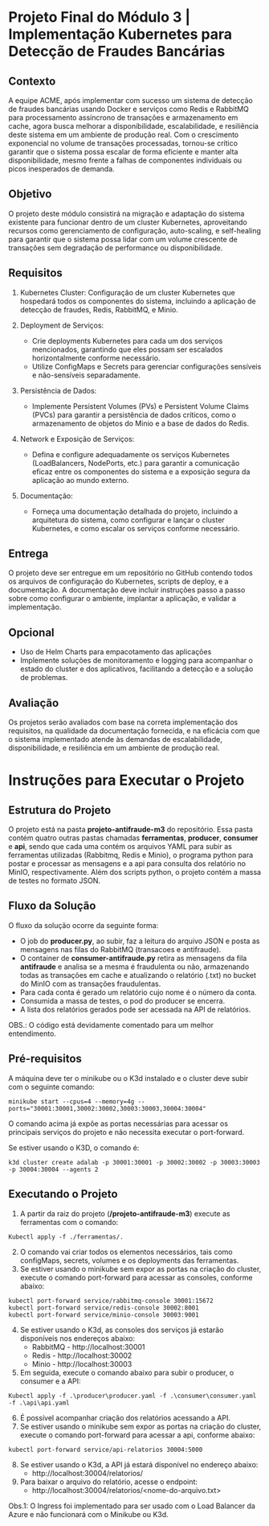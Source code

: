 # Projeto Final do Módulo 3 | Implementação Kubernetes para Detecção de Fraudes Bancárias
## Contexto

A equipe ACME, após implementar com sucesso um sistema de detecção de fraudes bancárias usando Docker e serviços como Redis e RabbitMQ para processamento assíncrono de transações e armazenamento em cache, agora busca melhorar a disponibilidade, escalabilidade, e resiliência deste sistema em um ambiente de produção real. Com o crescimento exponencial no volume de transações processadas, tornou-se crítico garantir que o sistema possa escalar de forma eficiente e manter alta disponibilidade, mesmo frente a falhas de componentes individuais ou picos inesperados de demanda.

## Objetivo

O projeto deste módulo consistirá na migração e adaptação do sistema existente para funcionar dentro de um cluster Kubernetes, aproveitando recursos como gerenciamento de configuração, auto-scaling, e self-healing para garantir que o sistema possa lidar com um volume crescente de transações sem degradação de performance ou disponibilidade.

## Requisitos

1. Kubernetes Cluster: Configuração de um cluster Kubernetes que hospedará todos os componentes do sistema, incluindo a aplicação de detecção de fraudes, Redis, RabbitMQ, e Minio.

2. Deployment de Serviços:
    - Crie deployments Kubernetes para cada um dos serviços mencionados, garantindo que eles possam ser escalados horizontalmente conforme necessário.
    - Utilize ConfigMaps e Secrets para gerenciar configurações sensíveis e não-sensíveis separadamente.
3. Persistência de Dados:
    - Implemente Persistent Volumes (PVs) e Persistent Volume Claims (PVCs) para garantir a persistência de dados críticos, como o armazenamento de objetos do Minio e a base de dados do Redis.
4. Network e Exposição de Serviços:
    - Defina e configure adequadamente os serviços Kubernetes (LoadBalancers, NodePorts, etc.) para garantir a comunicação eficaz entre os componentes do sistema e a exposição segura da aplicação ao mundo externo.
5. Documentação:
    - Forneça uma documentação detalhada do projeto, incluindo a arquitetura do sistema, como configurar e lançar o cluster Kubernetes, e como escalar os serviços conforme necessário.

## Entrega
O projeto deve ser entregue em um repositório no GitHub contendo todos os arquivos de configuração do Kubernetes, scripts de deploy, e a documentação. A documentação deve incluir instruções passo a passo sobre como configurar o ambiente, implantar a aplicação, e validar a implementação.

## Opcional
- Uso de Helm Charts para empacotamento das aplicações
- Implemente soluções de monitoramento e logging para acompanhar o estado do cluster e dos aplicativos, facilitando a detecção e a solução de problemas.

## Avaliação
Os projetos serão avaliados com base na correta implementação dos requisitos, na qualidade da documentação fornecida, e na eficácia com que o sistema implementado atende às demandas de escalabilidade, disponibilidade, e resiliência em um ambiente de produção real.

# Instruções para Executar o Projeto

## Estrutura do Projeto
O projeto está na pasta <b>projeto-antifraude-m3</b> do repositório.
Essa pasta contém quatro outras pastas chamadas <b>ferramentas</b>, <b>producer</b>, <b>consumer</b> e <b>api</b>, sendo que cada uma contém os arquivos YAML para subir as ferramentas utilizadas (Rabbitmq, Redis e Minio), o programa python para postar e processar as mensagens e a api para consulta dos relatório no MinIO, respectivamente.
Além dos scripts python, o projeto contém a massa de testes no formato JSON.

## Fluxo da Solução
O fluxo da solução ocorre da seguinte forma:
 - O job do <b>producer.py</b>, ao subir, faz a leitura do arquivo JSON e posta as mensagens nas filas do RabbitMQ (transacoes e antifraude).
 - O container de <b>consumer-antifraude.py</b> retira as mensagens da fila <b>antifraude</b> e analisa se a mesma é fraudulenta ou não, armazenando todas as transações em cache e atualizando o relatório (.txt) no bucket do MinIO com as transações fraudulentas.
 - Para cada conta é gerado um relatório cujo nome é o número da conta.
 - Consumida a massa de testes, o pod do producer se encerra.
 - A lista dos relatórios gerados pode ser acessada na API de relatórios.

OBS.: O código está devidamente comentado para um melhor entendimento.

## Pré-requisitos
A máquina deve ter o minikube ou o K3d instalado e o cluster deve subir com o seguinte comando:
```
minikube start --cpus=4 --memory=4g --ports="30001:30001,30002:30002,30003:30003,30004:30004"
```
O comando acima já expõe as portas necessárias para acessar os principais serviços do projeto e não necessita executar o port-forward.

Se estiver usando o K3D, o comando é:
```
k3d cluster create adalab -p 30001:30001 -p 30002:30002 -p 30003:30003 -p 30004:30004 --agents 2
```

## Executando o Projeto
1. A partir da raiz do projeto (<b>/projeto-antifraude-m3</b>) execute as ferramentas com o comando:
```
Kubectl apply -f ./ferramentas/.
```
2. O comando vai criar todos os elementos necessários, tais como configMaps, secrets, volumes e os deployments das ferramentas.
3. Se estiver usando o minikube sem expor as portas na criação do cluster, execute o comando port-forward para acessar as consoles, conforme abaixo:
```
kubectl port-forward service/rabbitmq-console 30001:15672
kubectl port-forward service/redis-console 30002:8001
kubectl port-forward service/minio-console 30003:9001
```
4. Se estiver usando o K3d, as consoles dos serviços já estarão disponíveis nos endereços abaixo:
    - RabbitMQ - http://localhost:30001
    - Redis - http://localhost:30002
    - Minio - http://localhost:30003
5. Em seguida, execute o comando abaixo para subir o producer, o consumer e a API:
```
Kubectl apply -f .\producer\producer.yaml -f .\consumer\consumer.yaml -f .\api\api.yaml
```
6. É possível acompanhar criação dos relatórios acessando a API.
7. Se estiver usando o minikube sem expor as portas na criação do cluster, execute o comando port-forward para acessar a api, conforme abaixo:
```
kubectl port-forward service/api-relatorios 30004:5000
```
8. Se estiver usando o K3d, a API já estará disponível no endereço abaixo:
    - http://localhost:30004/relatorios/
9. Para baixar o arquivo do relatório, acesse o endpoint:
    - http://localhost:30004/relatorios/<nome-do-arquivo.txt>

Obs.1: O Ingress foi implementado para ser usado com o Load Balancer da Azure e não funcionará com o Minikube ou K3d.